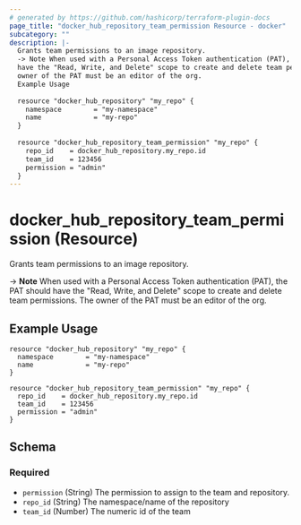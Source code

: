 ```yaml
---
# generated by https://github.com/hashicorp/terraform-plugin-docs
page_title: "docker_hub_repository_team_permission Resource - docker"
subcategory: ""
description: |-
  Grants team permissions to an image repository.
  -> Note When used with a Personal Access Token authentication (PAT), the PAT should
  have the "Read, Write, and Delete" scope to create and delete team permissions. The
  owner of the PAT must be an editor of the org.
  Example Usage
  
  resource "docker_hub_repository" "my_repo" {
    namespace        = "my-namespace"
    name             = "my-repo"
  }
  
  resource "docker_hub_repository_team_permission" "my_repo" {
    repo_id    = docker_hub_repository.my_repo.id
    team_id    = 123456
    permission = "admin"
  }
---
```


# docker_hub_repository_team_permission (Resource)

Grants team permissions to an image repository.

-> **Note** When used with a Personal Access Token authentication (PAT), the PAT should
   have the "Read, Write, and Delete" scope to create and delete team permissions. The
   owner of the PAT must be an editor of the org.

## Example Usage

```hcl
resource "docker_hub_repository" "my_repo" {
  namespace        = "my-namespace"
  name             = "my-repo"
}

resource "docker_hub_repository_team_permission" "my_repo" {
  repo_id    = docker_hub_repository.my_repo.id
  team_id    = 123456
  permission = "admin"
}
```



<!-- schema generated by tfplugindocs -->
## Schema

### Required

- `permission` (String) The permission to assign to the team and repository.
- `repo_id` (String) The namespace/name of the repository
- `team_id` (Number) The numeric id of the team
